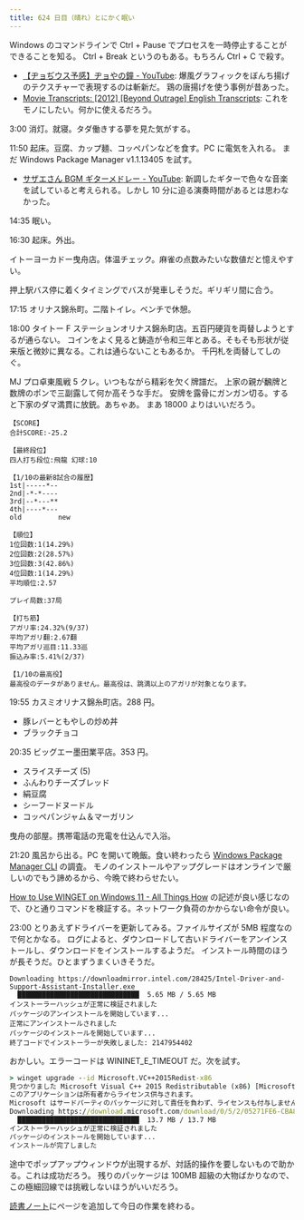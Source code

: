 ```yaml
---
title: 624 日目（晴れ）とにかく眠い
---
```


Windows のコマンドラインで Ctrl + Pause でプロセスを一時停止することができることを知る。
Ctrl + Break というのもある。もちろん Ctrl + C で殺す。

* [【ヂョぢウス予感】ヂョやの鐘 - YouTube](https://www.youtube.com/watch?v=F7NW-3i2RJU):
  爆風グラフィックをぼんち揚げのテクスチャーで表現するのは斬新だ。
  鶏の唐揚げを使う事例が昔あった。
* [Movie Transcripts: [2012] [Beyond Outrage] English Transcripts](http://movietranscript.blogspot.com/2015/11/2012-beyond-outrage-english-transcripts.html):
  これをモノにしたい。何かに使えるだろう。

3:00 消灯。就寝。タダ働きする夢を見た気がする。

11:50 起床。豆腐、カップ麺、コッペパンなどを食す。PC に電気を入れる。
まだ Windows Package Manager v1.1.13405 を試す。

* [サザエさん BGM ギターメドレー - YouTube](https://www.youtube.com/watch?v=BQ1K44Z6-Gw):
  新調したギターで色々な音楽を試していると考えられる。しかし 10 分に迫る演奏時間があるとは思わなかった。

14:35 眠い。

16:30 起床。外出。

イトーヨーカドー曳舟店。体温チェック。麻雀の点数みたいな数値だと憶えやすい。

押上駅バス停に着くタイミングでバスが発車しそうだ。ギリギリ間に合う。

17:15 オリナス錦糸町。二階トイレ。ベンチで休憩。

18:00 タイトー F ステーションオリナス錦糸町店。五百円硬貨を両替しようとするが通らない。
コインをよく見ると鋳造が令和三年とある。そもそも形状が従来版と微妙に異なる。これは通らないこともあるか。
千円札を両替してしのぐ。

MJ プロ卓東風戦 5 クレ。いつもながら精彩を欠く牌譜だ。
上家の親が飜牌と数牌のポンで三副露して何か高そうな手だ。
安牌を露骨にガンガン切る。すると下家のダマ満貫に放銃。あちゃあ。
まあ 18000 よりはいいだろう。

```text
【SCORE】
合計SCORE:-25.2

【最終段位】
四人打ち段位:飛龍 幻球:10

【1/10の最新8試合の履歴】
1st|-----*--
2nd|-*-*----
3rd|--*---**
4th|----*---
old         new

【順位】
1位回数:1(14.29%)
2位回数:2(28.57%)
3位回数:3(42.86%)
4位回数:1(14.29%)
平均順位:2.57

プレイ局数:37局

【打ち筋】
アガリ率:24.32%(9/37)
平均アガリ翻:2.67翻
平均アガリ巡目:11.33巡
振込み率:5.41%(2/37)

【1/10の最高役】
最高役のデータがありません。最高役は、跳満以上のアガリが対象となります。
```

19:55 カスミオリナス錦糸町店。288 円。

* 豚レバーともやしの炒め丼
* ブラックチョコ

20:35 ビッグエー墨田業平店。353 円。

* スライスチーズ (5)
* ふんわりチーズブレッド
* 絹豆腐
* シーフードヌードル
* コッペパンジャム＆マーガリン

曳舟の部屋。携帯電話の充電を仕込んで入浴。

21:20 風呂から出る。PC を開いて晩飯。食い終わったら
[Windows Package Manager CLI](https://github.com/microsoft/winget-cli) の調査。
モノのインストールやアップグレードはオンラインで厳しいのでもう諦めるから、今晩で終わらせたい。

[How to Use WINGET on Windows 11 - All Things How](https://allthings.how/how-to-use-winget-on-windows-11/)
の記述が良い感じなので、ひと通りコマンドを検証する。ネットワーク負荷のかからない命令が良い。

23:00 とりあえずドライバーを更新してみる。ファイルサイズが 5MB 程度なので何とかなる。
ログによると、ダウンロードして古いドライバーをアンインストールし、ダウンロードをインストールするようだ。
インストール時間のほうが長そうだ。ひとまずうまくいきそうだ。

```text
Downloading https://downloadmirror.intel.com/28425/Intel-Driver-and-Support-Assistant-Installer.exe
  ██████████████████████████████  5.65 MB / 5.65 MB
インストーラーハッシュが正常に検証されました
パッケージのアンインストールを開始しています...
正常にアンインストールされました
パッケージのインストールを開始しています...
終了コードでインストーラーが失敗しました: 2147954402
```

おかしい。エラーコードは WININET_E_TIMEOUT だ。次を試す。

```cmd
> winget upgrade --id Microsoft.VC++2015Redist-x86
見つかりました Microsoft Visual C++ 2015 Redistributable (x86) [Microsoft.VC++2015Redist-x86] バージョン 14.0.24516.0
このアプリケーションは所有者からライセンス供与されます。
Microsoft はサードパーティのパッケージに対して責任を負わず、ライセンスも付与しません。
Downloading https://download.microsoft.com/download/0/5/2/05271FE6-CBA8-4A4D-9E95-00CFC60C1639/VC_redist.x86.exe
  ██████████████████████████████  13.7 MB / 13.7 MB
インストーラーハッシュが正常に検証されました
パッケージのインストールを開始しています...
インストールが完了しました
```

途中でポップアップウィンドウが出現するが、対話的操作を要しないもので助かる。これは成功だろう。
残りのパッケージは 100MB 超級の大物ばかりなので、この極細回線では挑戦しないほうがいいだろう。

[読書ノート][note]にページを追加して今日の作業を終わる。

<!--
winget search -s msstore spotify
winget search --count 5 firefox
winget show --id=Spotify.Spotify
winget show --id=7Zip.7Zip --versions
OK > winget source list
OK > winget list --name xbox
winget install --id VideoLAN.VLC
-->

[note]: https://showa-yojyo.github.io/notebook/
